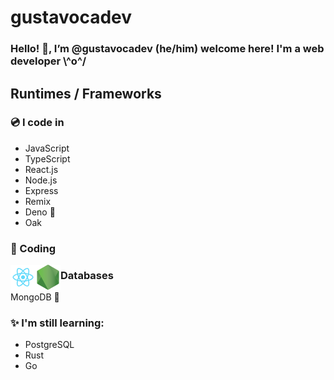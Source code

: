 # gustavocadev
### Hello! 👋, I’m @gustavocadev (he/him) welcome here! I'm a web developer \\^o^/ 

## Runtimes / Frameworks 
### 💿 I code in
* JavaScript
* TypeScript 
* React.js
* Node.js
* Express
* Remix
* Deno 🦕
* Oak

### 🚀 Coding
<img align="left" alt="React" width="40px" src="https://raw.githubusercontent.com/github/explore/80688e429a7d4ef2fca1e82350fe8e3517d3494d/topics/react/react.png">

<img align="left" alt="Nodejs" width="40px" src="https://raw.githubusercontent.com/github/explore/80688e429a7d4ef2fca1e82350fe8e3517d3494d/topics/nodejs/nodejs.png">

### Databases
MongoDB 🍃

### ✨ I'm still learning:
* PostgreSQL
* Rust
* Go
<!---
gustavoca11/gustavoca11 is a ✨ special ✨ repository because its `README.md` (this file) appears on your GitHub profile.
You can click the Preview link to take a look at your changes.
--->
